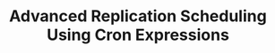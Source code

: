 ---
title: Advanced Replication Scheduling Using Cron Expressions
permalink: /replication/replication-scheduling/advanced-scheduling
keywords: replicate, replication, replication frequency, frequency, anchor time, scheduling, schedule, interval, change replication time
layout: general

summary: "The Advanced Scheduler feature allows you to specify granular start times for data extraction. Using cron expressions, you can specify the exact times, days of the week, or even days of the month data extraction should begin."

key: "advanced-scheduling"
method: true
content-type: "replication-scheduling"
toc: true
weight: 4

enterprise: true
enterprise-cta:
  title: "Advanced Scheduling is an Enterprise feature"
  url: "?utm_medium=docs&utm_campaign=cron-scheduling"
  copy: |
    **Advanced replication scheduling is only available on an Enterprise plan**. Cron scheduling allows you to fine-tune an integration's replication schedule, ensuring you have the data you need when you need it. [Contact Stitch Sales for more info]({{ site.sales | append: page.enterprise-cta.url }}){:target="new"}.

intro: |
  {{ page.summary }}

  **Note**: All replication scheduling methods (Replication Frequency, Anchor Scheduling, and Advanced Scheduling) define when data extractions begin. They do not control how long a replication job runs or when data is loaded into a destination.

  In this guide, we'll cover:

  {% for section in page.sections %}
  - [{{ section.summary }}](#{{ section.anchor }})
  {% endfor %}

sections:
  - title: "Uses for Advanced Scheduling"
    anchor: "uses"
    summary: "The uses for Advanced Scheduling"
    content: |
      Using Advanced Scheduling, you can:

      1. **Run reports on specified days**. Using Advanced Scheduling, you can create a replication schedule that ensures reports for a weekly 9:00AM meeting are up-to-date.

      2. **Whitelist hours for starting data extractions.** For example: Scheduling replication during off-peak hours will reduce load on your production database.

         **Note**: An extraction may run over into "blackout" hours as the Advanced Scheduler only controls the times jobs **start**. [See the Limitations section for more info](#limitations).

      3. **Reduce your row usage**. Only scheduling data extractions when you need them can not only reduce load on data sources and your destination, it can reduce your overall row usage in Stitch.

      4. **Reduce the re-replication of data.** Because replication scheduling applies to all selected tables in an integration, tables using [Full Table Replication]({{ link.replication.full-table | prepend: site.baseurl }}) will replicate in full each time a replication job runs. Reducing the number of replication jobs overall will decrease the number of times the same record is replicated.

  - title: "Access to Advanced Scheduling"
    anchor: "access-advanced-scheduling"
    summary: "How to access Advanced Scheduling"
    content: |
      Advanced Scheduling is available during the Free Trial or on an Enterprise plan. Contact [Stitch Sales]({{ page.enterprise-cta.url | prepend: site.home }}){:target="new"} for more info about Enterprise plans.

    subsections:
      - title: "Plan downgrades"
        anchor: "plan-downgrades"
        content: |
          When the Free Trial ends or if you downgrade from an Enterprise plan, you'll lose access to the Advanced Scheduling feature.

          In the event that you downgrade, Stitch will automatically pause any integrations using Advanced Scheduling and reset their [Replication Frequencies]({{ link.replication.rep-frequency | prepend: site.baseurl }}) to their defaults. You will need to manually un-pause the integrations to continue replication.

  - title: "Advanced Scheduling basics"
    anchor: "basics"
    summary: "The basics of cron scheduling"
    content: |
      Stitch's Advanced Scheduler feature uses cron scheduling to create replication schedules. In this section, we'll:

      {% for subsection in section.subsections %}
      - [{{ subsection.summary }}](#{{ subsection.anchor }})
      {% endfor %}

    subsections:
      - title: "Introduction to cron"
        anchor: "intro-to-cron"
        summary: "Introduce you to cron and cron expressions"
        content: |
          So, what's cron? **Cron** is a time-based scheduler used in Unix-like operating systems such as Mac OS, Linux, etc. Tasks, or jobs, created through cron are called **cron jobs**. Stitch uses the [Quartz standard]({{ cron.resource-urls.quartz }}){:target="new"} for cron scheduling.

          To create a cron job - in this case, an integration's replication schedule - a **cron expression** is used. A cron expression describes the details of the schedule, and when combined, translates to the schedule Stitch will use to extract data from the integration.

          Using a cron expression, you can create replication schedules such as _"At 12:00AM every day"_ or _"At 7:00PM every Monday, Wednesday, and Friday"_. Stitch will then start replication jobs at these times.

      - title: "Cron expression syntax"
        anchor: "cron-expression-syntax"
        summary: "Describe cron expression syntax"
        content: |
          {% include misc/icons.html %}

          A cron expression in Stitch is made up of six fields that describe the elements of the schedule, separated by spaces.

          Fields in the expression must be in the following order, and an expression must have all six fields to be considered valid:

          ```conf
          [seconds] [minute] [hour] [day of month] [month] [day of week]
          ```

          Fields can contain any of the allowed values, along with various combinations of the allowed special characters for that field. **Note**: Entering anything other than a field's allowed values or special characters will result in an error when you try to save the integration's settings. Refer to the [Troubleshooting section](#troubleshooting-cron-errors) for help resolving these errors.

          {% assign cron = site.data.ui.cron-scheduling %}

          {% assign cron-attributes = "name|allowed-values|allowed-special-characters" | split:"|" %}

          <table class="attribute-list">
          <tr>
          {% for attribute in cron-attributes %}
          <td>
          <strong>{{ attribute | replace:"-"," " | capitalize }}</strong>
          </td>
          {% endfor %}
          </tr>
          {% for field in cron.required-fields %}
          <tr>
          {% for attribute in cron-attributes %}
          <td>
          {% case attribute %}
          {% when 'allowed-values' %}
          {%- capture tooltip -%}
          {{ field.info | markdownify }}
          {%- endcapture -%}
          {{ field[attribute] }}{% if field.info %}{{ notice-icon | replace: "TOOLTIP",tooltip }}{% endif %}
          {% else %}
          {{ field[attribute] }}
          {% endcase %}
          </td>
          {% endfor %}
          </tr>
          {% endfor %}
          </table>

      - title: "Allowed special characters"
        anchor: "special-characters"
        summary: "Explain how to use special characters"
        content: |
          Each field in a cron expression has its own list of allowed special characters. These characters allow you to select all values, a list or range of values, specify increments, and more. Fields may also contain both a range and a list. Refer to the [Example replication schedules section](#examples) for examples.

          {% assign special-character-columns = "Special character|Allowed in|Description and examples" | split:"|" %}

          <table class="attribute-list">
          <tr>
          {% for column in special-character-columns %}
          <td{% if forloop.first == true %} align="right"{% endif %}>
          <strong>{{ column }}</strong>
          </td>
          {% endfor %}
          </tr>
          {% for special-character in cron.special-characters %}
          <tr>
          <td width="20%; fixed" align="right">
          <strong><code>{{ special-character.character }}</code></strong><br>

          {{ special-character.name | upcase }}
          </td>
          <td width="20%; fixed">
          {{ special-character.allowed-in }}
          </td>
          <td>
          {{ special-character.description | markdownify }}

          <strong>Examples:</strong>

          {{ special-character.example | markdownify }}
          </td>
          </tr>
          {% endfor %}
          </table>  

  - title: "Example replication schedules"
    anchor: "examples"
    summary: "Examples of replication schedules using cron expressions"
    content: |
      {% capture resource-callout %}
      **Want to test an expression?** Try the [{{ cron.resource-names.freeformatter }}]({{ cron.resource-urls.freeformatter }}){:target="new"}.
      {% endcapture %}

      {% include tip.html content=resource-callout %}

      Based on scheduling feedback we've collected, we've put together a list of some of the most commonly requested replication schedules. You can use these examples to define an integration's replication schedule in Stitch, or create your own. Keep in mind that there are some [limitations](#limitations).

      {% for example in cron.examples %}
      - [{{ example.translation }}](#{{ example.anchor }})
      {% endfor %}

      {% assign expression-fields = "seconds|minutes|hours|day-of-month|month|day-of-week" | split:"|" %}

      {% for example in cron.examples %}
      ### {{ example.translation }} {#{{ example.anchor }}}

      <table class="attribute-list">
        <tr>
          {% for field in expression-fields %}
          <td>
            <strong>{{ field | capitalize }}</strong>
          </td>
          {% endfor %}
        </tr>
        {% for expression in example.expressions %}
          <tr>
            {% for field in expression-fields %}
              <td>
                {{ expression[field] }}
              </td>
            {% endfor %}
          </tr>
        {% endfor %}
      </table>
      {% endfor %}

  - title: "Limitations of cron scheduling"
    anchor: "limitations"
    summary: "Limitations of cron scheduling in Stitch"
    content: |
      While using cron expressions will give you the most control over your integrations' replication schedules, there are some limitations to keep in mind:

      1. **Advanced scheduling isn't available for all integrations**. Some database integrations don't currently support advanced scheduling. We are working on converting these integrations into Singer-powered taps, at which point advanced scheduling will be available.

      2. **You can specify a Day of week OR Day of month value, but not both**. Quartz, the cron implementation used by Stitch, [doesn't currently support specifying values for both fields in an expression](http://www.quartz-scheduler.org/documentation/quartz-2.3.0/tutorials/crontrigger.html#notes){:target="new"}. One of these fields must contain the `?` character for the expression to be considered valid.

      3. **Advanced Scheduling can only be used to whitelist extraction start times**. This means that a job could start during a whitelisted time period but continue running beyond that window, depending on the duration of the extraction.

         For example: An integration has a schedule that tells it to run every 20 minutes between the hours of noon and 2:00PM, starting at noon.

         On average, extractions for this integration take between 2-5 minutes. However, the extraction that starts at 1:40PM takes longer than average, causing the job to continue running even after the 2:00PM mark. As a result, the job scheduled for 2:00PM will be skipped and resume at the next scheduled interval.

  - title: "Create an Advanced Schedule for an integration"
    anchor: "create-schedule"
    summary: "How to create an Advanced Schedule for an integration"
    content: |
      You can create an Advanced Schedule in an integration's **Settings** page. 

      1. To access this page, click the integration from the {{ app.page-names.dashboard }} and then click the {{ app.buttons.update-int-settings }} tab.
      2. In the **Replication Frequency** section, check the **Advanced** box located under the **Anchor time** menu. This will open the **Advanced Scheduler**.

         **Note**: This feature is only availble [during the Free Trial or on an Enterprise plan](#access-advanced-scheduling).
      3. Enter the values you want into each of the fields. Stitch will validate the schedule after each change. If the schedule is valid, a sample schedule will display under the fields.

      4. When finished, click the {{ app.buttons.save-int-settings }} button.

# Refer to the [Troubleshooting section](#troubleshooting-cron-errors) for help resolving these errors.

  # - title: "Troubleshooting"
  #   anchor: "troubleshooting-cron-errors"
  #   summary: "Troubleshooting validation errors"
  #   content: |
  #     {% assign cron-errors = site.data.errors.cron-scheduling.errors %}

  #     If there's an illegal value or the expression syntax is incorrect, Stitch will display an error beneath the Advanced Scheduler fields.

  #     Before you can move on, you'll need to resolve what's causing the error.

  #     <table class="attribute-list">
  #         <tr>
  #             <td width="50%; fixed">
  #                 <strong>
  #                     Error
  #                 </strong>
  #             </td>

  #             <td>
  #                 <strong>
  #                     Solution
  #                 </strong>
  #             </td>
  #         </tr>
  #         {% for error in cron-errors %}
  #             <tr>
  #                 <td>
  #     <pre>
  #     {{ error.message | strip }}
  #     </pre>
  #                 </td>
  #                 <td>
  #                     <strong>Meaning</strong>
  #                     {{ error.meaning | flatify | markdownify }}
  #                     <hr>
  #                     <strong>Solution</strong>
  #                     {{ error.fix-it | flatify | markdownify }}
  #                 </td>
  #             </tr>
  #         {% endfor %}
  #     </table>

  - title: "Additional cron resources"
    anchor: "resources"
    summary: "Additional cron resources"
    content: |
      {% for resource in cron.resource-list %}
      - [**{{ resource.name }}**]({{ resource.url }}) - {{ resource.description | flatify }}
      {% endfor %}
---